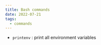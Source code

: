 ```yaml
---
title: Bash commands
date: 2022-07-21
tags:
  - commands
---
```


- `printenv` : print all environment variables

